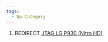 ```yaml
---
tags:
  - No Category
---
```

1.  REDIRECT [JTAG LG P930 (Nitro
    HD)](jtag_lg_p930_(nitro_hd).md)